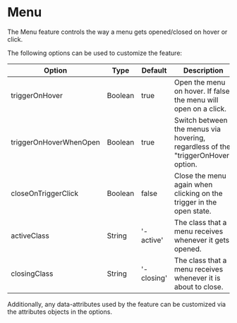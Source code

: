 # Menu

The Menu feature controls the way a menu gets opened/closed on hover or click.

The following options can be used to customize the feature:

| Option | Type | Default | Description |
| ----------- | ----------- | ----------- | ----------- |
| triggerOnHover | Boolean | true | Open the menu on hover. If false, the menu will open on a click. |
| triggerOnHoverWhenOpen | Boolean | true | Switch between the menus via hovering, regardless of the "triggerOnHover" option. |
| closeOnTriggerClick | Boolean | false | Close the menu again when clicking on the trigger in the open state. |
| activeClass | String | '-active' | The class that a menu receives whenever it gets opened. |
| closingClass | String | '-closing' | The class that a menu receives whenever it is about to close. |

Additionally, any data-attributes used by the feature can be customized via the attributes objects in the options.

